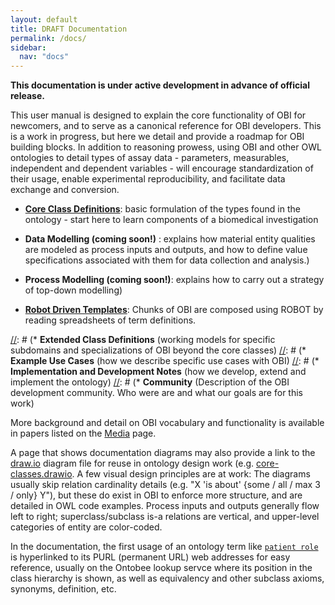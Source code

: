 ```yaml
---
layout: default
title: DRAFT Documentation
permalink: /docs/
sidebar:
  nav: "docs"
---
```


[//]: # (Please put comments like this one into the text to communicate with other OBI-ers)
**This documentation is under active development in advance of official release.**

This user manual is designed to explain the core functionality of OBI for newcomers, and to serve as a canonical reference for OBI developers. This is a work in progress, but here we detail and provide a roadmap for OBI building blocks.  In addition to reasoning prowess, using OBI and other OWL ontologies to detail types of assay data - parameters, measurables, independent and dependent variables - will encourage standardization of their usage, enable experimental reproducibility, and facilitate data exchange and conversion.

* **[Core Class Definitions](/docs/core-classes/)**: basic formulation of the types found in the ontology - start here to learn components of a biomedical investigation

* **Data Modelling (coming soon!)** <!-- [Data Modelling](/docs/data-intro/) -->: explains how material entity qualities are modeled as process inputs and outputs, and how to define value specifications associated with them for data collection and analysis.)

* **Process Modelling (coming soon!)<!-- [Process Modelling](/docs/process-intro/) -->**: explains how to carry out a strategy of top-down modelling)

<!-- * **[Data Types](/docs/data-types/)**: Basic ways to represent numeric, categorical, date, and duration datums) -->

* **[Robot Driven Templates](/docs/robot-intro)**: Chunks of OBI are composed using ROBOT by reading spreadsheets of term definitions.

[//]: # (* **Extended Class Definitions** (working models for specific subdomains and specializations of OBI beyond the core classes) 
[//]: # (* **Example Use Cases** (how we describe specific use cases with OBI) 
[//]: # (* **Implementation and Development Notes** (how we develop, extend and implement the ontology)
[//]: # (* **Community** (Description of the OBI development community. Who were are and what our goals are for this work)

More background and detail on OBI vocabulary and functionality is available in papers listed on the [Media](/media/) page.

A page that shows documentation diagrams may also provide a link to the [draw.io](http://draw.io) diagram file for reuse in ontology design work (e.g.  [core-classes.drawio](/assets/images/docs/core-classes/core-classes.drawio).  A few visual design principles are at work: The diagrams usually skip relation cardinality details (e.g. "X 'is about' {some / all / max 3 / only} Y"), but these do exist in OBI to enforce more structure, and are detailed in OWL code examples.  Process inputs and outputs generally flow left to right; superclass/subclass is-a relations are vertical, and upper-level categories of entity are color-coded.

In the documentation, the first usage of an ontology term like [`patient role`](http://purl.obolibrary.org/obo/OBI_0000093) is hyperlinked to its PURL (permanent URL) web addresses for easy reference, usually on the Ontobee lookup servce where its position in the class hierarchy is shown, as well as equivalency and other subclass axioms, synonyms, definition, etc.


